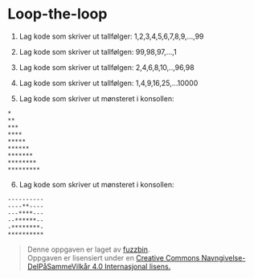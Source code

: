 Loop-the-loop
=============

1. Lag kode som skriver ut tallfølger:
1,2,3,4,5,6,7,8,9,...,99

2. Lag kode som skriver ut tallfølgen:
99,98,97,...,1

3. Lag kode som skriver ut tallfølgen:
2,4,6,8,10,..,96,98

4. Lag  kode som skriver ut tallfølgen:
1,4,9,16,25,...10000

5. Lag kode som skriver ut mønsteret i konsollen:
```
*
**
***
****
*****
******
*******
********
*********
```
6. Lag kode som skriver ut mønsteret i konsollen:
```
----------
----**----
---****---
--******--
-********-
**********
```

>Denne oppgaven er laget av [fuzzbin](https://github.com/fuzzbin).  
>Oppgaven er lisensiert under en
>[Creative Commons Navngivelse-DelPåSammeVilkår 4.0 Internasjonal lisens.
](http://creativecommons.org/licenses/by-sa/4.0/)